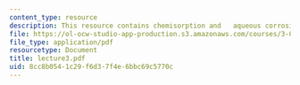 ```yaml
---
content_type: resource
description: This resource contains chemisorption and   aqueous corrosion of metals.
file: https://ol-ocw-studio-app-production.s3.amazonaws.com/courses/3-051j-materials-for-biomedical-applications-spring-2006/8cc8b0541c29f6d37f4e6bbc69c5770c_lecture3.pdf
file_type: application/pdf
resourcetype: Document
title: lecture3.pdf
uid: 8cc8b054-1c29-f6d3-7f4e-6bbc69c5770c
---
```

